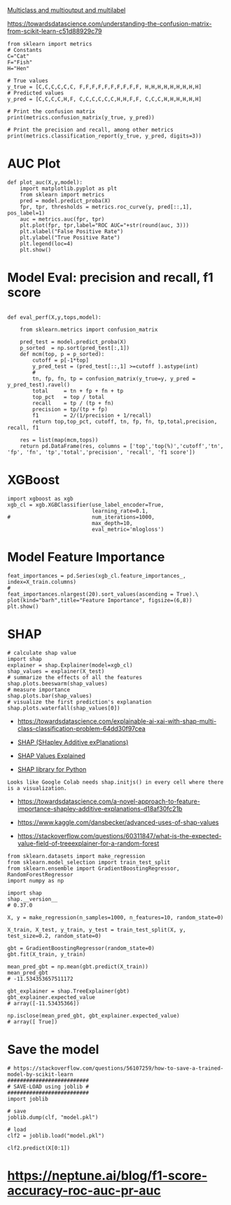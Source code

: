 [Multiclass and multioutput and multilabel](https://scikit-learn.org/stable/modules/multiclass.html)


https://towardsdatascience.com/understanding-the-confusion-matrix-from-scikit-learn-c51d88929c79

```
from sklearn import metrics
# Constants
C="Cat"
F="Fish"
H="Hen"

# True values
y_true = [C,C,C,C,C,C, F,F,F,F,F,F,F,F,F,F, H,H,H,H,H,H,H,H,H]
# Predicted values
y_pred = [C,C,C,C,H,F, C,C,C,C,C,C,H,H,F,F, C,C,C,H,H,H,H,H,H]

# Print the confusion matrix
print(metrics.confusion_matrix(y_true, y_pred))

# Print the precision and recall, among other metrics
print(metrics.classification_report(y_true, y_pred, digits=3))
```


# AUC Plot
```
def plot_auc(X,y,model):
    import matplotlib.pyplot as plt
    from sklearn import metrics
    pred = model.predict_proba(X)
    fpr, tpr, thresholds = metrics.roc_curve(y, pred[::,1], pos_label=1)
    auc = metrics.auc(fpr, tpr)
    plt.plot(fpr, tpr,label="ROC AUC="+str(round(auc, 3)))
    plt.xlabel("False Positive Rate")
    plt.ylabel("True Positive Rate")
    plt.legend(loc=4)
    plt.show()
```

# Model Eval: precision and recall, f1 score
```

def eval_perf(X,y,tops,model):
    
    from sklearn.metrics import confusion_matrix
    
    pred_test = model.predict_proba(X)
    p_sorted  = np.sort(pred_test[:,1])
    def mcm(top, p = p_sorted):
        cutoff = p[-1*top]
        y_pred_test = (pred_test[::,1] >=cutoff ).astype(int)
        # 
        tn, fp, fn, tp = confusion_matrix(y_true=y, y_pred = y_pred_test).ravel()
        total     = tn + fp + fn + tp
        top_pct   = top / total
        recall    = tp / (tp + fn)
        precision = tp/(tp + fp)
        f1        = 2/(1/precision + 1/recall)
        return top,top_pct, cutoff, tn, fp, fn, tp,total,precision, recall, f1

    res = list(map(mcm,tops))
    return pd.DataFrame(res, columns = ['top','top(%)','cutoff','tn', 'fp', 'fn', 'tp','total','precision', 'recall', 'f1 score'])

```


# XGBoost
```
import xgboost as xgb
xgb_cl = xgb.XGBClassifier(use_label_encoder=True,
                           learning_rate=0.1,
#                          num_iterations=1000,
                           max_depth=10,
                           eval_metric='mlogloss')
```

# Model Feature Importance

```
feat_importances = pd.Series(xgb_cl.feature_importances_, index=X_train.columns)
# 
feat_importances.nlargest(20).sort_values(ascending = True).\
plot(kind="barh",title="Feature Importance", figsize=(6,8))
plt.show()
```

# SHAP
```
# calculate shap value
import shap
explainer = shap.Explainer(model=xgb_cl)
shap_values = explainer(X_test)
# summarize the effects of all the features
shap.plots.beeswarm(shap_values)
# measure importance
shap.plots.bar(shap_values)
# visualize the first prediction's explanation
shap.plots.waterfall(shap_values[0])
```  
- https://towardsdatascience.com/explainable-ai-xai-with-shap-multi-class-classification-problem-64dd30f97cea  


- [SHAP (SHapley Additive exPlanations)](https://github.com/helenaEH/SHAP_tutorial)

- [SHAP Values Explained ](https://towardsdatascience.com/shap-explained-the-way-i-wish-someone-explained-it-to-me-ab81cc69ef30#:~:text=In%20a%20nutshell%2C%20SHAP%20values,answer%20the%20%E2%80%9Chow%20much%E2%80%9D.)

- [SHAP library for Python](https://github.com/slundberg/shap)  
```
Looks like Google Colab needs shap.initjs() in every cell where there is a visualization.
```

- https://towardsdatascience.com/a-novel-approach-to-feature-importance-shapley-additive-explanations-d18af30fc21b

- https://www.kaggle.com/dansbecker/advanced-uses-of-shap-values  

- https://stackoverflow.com/questions/60311847/what-is-the-expected-value-field-of-treeexplainer-for-a-random-forest  
```
from sklearn.datasets import make_regression
from sklearn.model_selection import train_test_split
from sklearn.ensemble import GradientBoostingRegressor, RandomForestRegressor
import numpy as np

import shap
shap.__version__
# 0.37.0

X, y = make_regression(n_samples=1000, n_features=10, random_state=0)

X_train, X_test, y_train, y_test = train_test_split(X, y, test_size=0.2, random_state=0)

gbt = GradientBoostingRegressor(random_state=0)
gbt.fit(X_train, y_train)

mean_pred_gbt = np.mean(gbt.predict(X_train))
mean_pred_gbt
# -11.534353657511172

gbt_explainer = shap.TreeExplainer(gbt)
gbt_explainer.expected_value
# array([-11.53435366])

np.isclose(mean_pred_gbt, gbt_explainer.expected_value)
# array([ True])
```




# Save the model
```
# https://stackoverflow.com/questions/56107259/how-to-save-a-trained-model-by-scikit-learn
##########################
# SAVE-LOAD using joblib #
##########################
import joblib

# save
joblib.dump(clf, "model.pkl") 

# load
clf2 = joblib.load("model.pkl")

clf2.predict(X[0:1])
```

# https://neptune.ai/blog/f1-score-accuracy-roc-auc-pr-auc
